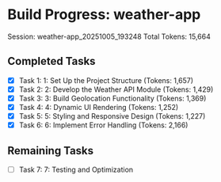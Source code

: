 # Build Progress: weather-app
Session: weather-app_20251005_193248
Total Tokens: 15,664

## Completed Tasks
- [x] Task 1: 1: Set Up the Project Structure (Tokens: 1,657)
- [x] Task 2: 2: Develop the Weather API Module (Tokens: 1,429)
- [x] Task 3: 3: Build Geolocation Functionality (Tokens: 1,369)
- [x] Task 4: 4: Dynamic UI Rendering (Tokens: 1,252)
- [x] Task 5: 5: Styling and Responsive Design (Tokens: 1,227)
- [x] Task 6: 6: Implement Error Handling (Tokens: 2,166)

## Remaining Tasks
- [ ] Task 7: 7: Testing and Optimization
